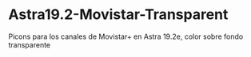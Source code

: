 # Astra19.2-Movistar-Transparent
Picons para los canales de Movistar+ en Astra 19.2e, color sobre fondo transparente
